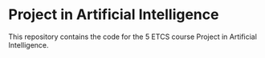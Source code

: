 # Project in Artificial Intelligence

This repository contains the code for the 5 ETCS course Project in Artificial Intelligence.
